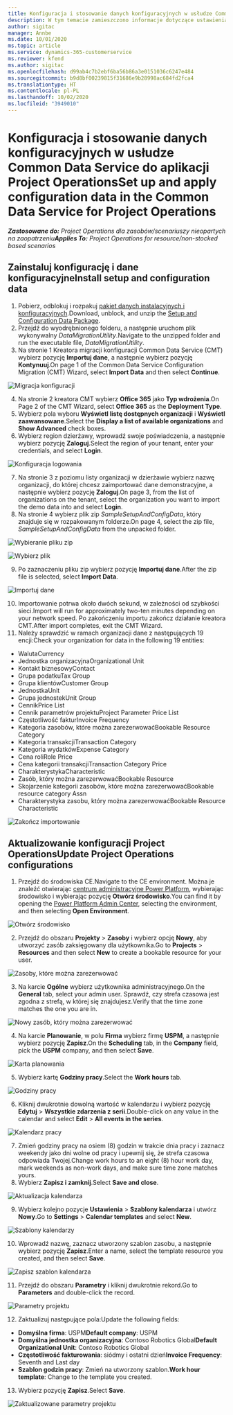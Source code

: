 ```yaml
---
title: Konfiguracja i stosowanie danych konfiguracyjnych w usłudze Common Data Service do aplikacji Project Operations
description: W tym temacie zamieszczono informacje dotyczące ustawienia i zastosowania danych konfiguracyjnych Project Operations.
author: sigitac
manager: Annbe
ms.date: 10/01/2020
ms.topic: article
ms.service: dynamics-365-customerservice
ms.reviewer: kfend
ms.author: sigitac
ms.openlocfilehash: d99ab4c7b2ebf6ba56b86a3e0151036c6247e484
ms.sourcegitcommit: b9d8bf00239815f31686e9b28998ac684fd2fca4
ms.translationtype: HT
ms.contentlocale: pl-PL
ms.lasthandoff: 10/02/2020
ms.locfileid: "3949010"
---
```

# <a name="set-up-and-apply-configuration-data-in-the-common-data-service-for-project-operations"></a><span data-ttu-id="bf640-103">Konfiguracja i stosowanie danych konfiguracyjnych w usłudze Common Data Service do aplikacji Project Operations</span><span class="sxs-lookup"><span data-stu-id="bf640-103">Set up and apply configuration data in the Common Data Service for Project Operations</span></span>

<span data-ttu-id="bf640-104">_**Zastosowane do:** Project Operations dla zasobów/scenariuszy nieopartych na zaopatrzeniu_</span><span class="sxs-lookup"><span data-stu-id="bf640-104">_**Applies To:** Project Operations for resource/non-stocked based scenarios_</span></span>

## <a name="install-setup-and-configuration-data"></a><span data-ttu-id="bf640-105">Zainstaluj konfigurację i dane konfiguracyjne</span><span class="sxs-lookup"><span data-stu-id="bf640-105">Install setup and configuration data</span></span>

1. <span data-ttu-id="bf640-106">Pobierz, odblokuj i rozpakuj [pakiet danych instalacyjnych i konfiguracyjnych](https://download.microsoft.com/download/1/3/4/1349369c-6209-42b7-b3b4-5be0e67cacd8/ProjOpsSampleSetupData-%20Integrated%20UR1.zip).</span><span class="sxs-lookup"><span data-stu-id="bf640-106">Download, unblock, and unzip the [Setup and Configuration Data Package](https://download.microsoft.com/download/1/3/4/1349369c-6209-42b7-b3b4-5be0e67cacd8/ProjOpsSampleSetupData-%20Integrated%20UR1.zip).</span></span>
2. <span data-ttu-id="bf640-107">Przejdź do wyodrębnionego folderu, a następnie uruchom plik wykonywalny *DataMigrationUtility*.</span><span class="sxs-lookup"><span data-stu-id="bf640-107">Navigate to the unzipped folder and run the executable file, *DataMigrationUtility*.</span></span>
3. <span data-ttu-id="bf640-108">Na stronie 1 Kreatora migracji konfiguracji Common Data Service (CMT) wybierz pozycję **Importuj dane**, a następnie wybierz pozycję **Kontynuuj**.</span><span class="sxs-lookup"><span data-stu-id="bf640-108">On page 1 of the Common Data Service Configuration Migration (CMT) Wizard, select **Import Data** and then select **Continue**.</span></span>

![Migracja konfiguracji](./media/1ConfigurationMigration.png)

4. <span data-ttu-id="bf640-110">Na stronie 2 kreatora CMT wybierz **Office 365** jako **Typ wdrożenia**.</span><span class="sxs-lookup"><span data-stu-id="bf640-110">On Page 2 of the CMT Wizard, select **Office 365** as the **Deployment Type**.</span></span>
5. <span data-ttu-id="bf640-111">Wybierz pola wyboru **Wyświetl listę dostępnych organizacji** i **Wyświetl zaawansowane**.</span><span class="sxs-lookup"><span data-stu-id="bf640-111">Select the **Display a list of available organizations** and **Show Advanced** check boxes.</span></span>
6. <span data-ttu-id="bf640-112">Wybierz region dzierżawy, wprowadź swoje poświadczenia, a następnie wybierz pozycję **Zaloguj**.</span><span class="sxs-lookup"><span data-stu-id="bf640-112">Select the region of your tenant, enter your credentials, and select **Login**.</span></span>

![Konfiguracja logowania](./media/2ConfigurationSignin.png)

7. <span data-ttu-id="bf640-114">Na stronie 3 z poziomu listy organizacji w dzierżawie wybierz nazwę organizacji, do której chcesz zaimportować dane demonstracyjne, a następnie wybierz pozycję **Zaloguj**.</span><span class="sxs-lookup"><span data-stu-id="bf640-114">On page 3, from the list of organizations on the tenant, select the organization you want to import the demo data into and select **Login**.</span></span>
8. <span data-ttu-id="bf640-115">Na stronie 4 wybierz plik zip *SampleSetupAndConfigData*, który znajduje się w rozpakowanym folderze.</span><span class="sxs-lookup"><span data-stu-id="bf640-115">On page 4, select the zip file, *SampleSetupAndConfigData* from the unpacked folder.</span></span>

![Wybieranie pliku zip](./media/3ZipFile.png)

![Wybierz plik](./media/4SelectAFile.png)

9. <span data-ttu-id="bf640-118">Po zaznaczeniu pliku zip wybierz pozycję **Importuj dane**.</span><span class="sxs-lookup"><span data-stu-id="bf640-118">After the zip file is selected, select **Import Data**.</span></span>

![Importuj dane](./media/5ImportData.png)

10. <span data-ttu-id="bf640-120">Importowanie potrwa około dwóch sekund, w zależności od szybkości sieci.</span><span class="sxs-lookup"><span data-stu-id="bf640-120">Import will run for approximately two-ten minutes depending on your network speed.</span></span> <span data-ttu-id="bf640-121">Po zakończeniu importu zakończ działanie kreatora CMT.</span><span class="sxs-lookup"><span data-stu-id="bf640-121">After import completes, exit the CMT Wizard.</span></span> 
11. <span data-ttu-id="bf640-122">Należy sprawdzić w ramach organizacji dane z następujących 19 encji:</span><span class="sxs-lookup"><span data-stu-id="bf640-122">Check your organization for data in the following 19 entities:</span></span>

  - <span data-ttu-id="bf640-123">Waluta</span><span class="sxs-lookup"><span data-stu-id="bf640-123">Currency</span></span>
  - <span data-ttu-id="bf640-124">Jednostka organizacyjna</span><span class="sxs-lookup"><span data-stu-id="bf640-124">Organizational Unit</span></span>
  - <span data-ttu-id="bf640-125">Kontakt biznesowy</span><span class="sxs-lookup"><span data-stu-id="bf640-125">Contact</span></span>
  - <span data-ttu-id="bf640-126">Grupa podatku</span><span class="sxs-lookup"><span data-stu-id="bf640-126">Tax Group</span></span>
  - <span data-ttu-id="bf640-127">Grupa klientów</span><span class="sxs-lookup"><span data-stu-id="bf640-127">Customer Group</span></span>
  - <span data-ttu-id="bf640-128">Jednostka</span><span class="sxs-lookup"><span data-stu-id="bf640-128">Unit</span></span>
  - <span data-ttu-id="bf640-129">Grupa jednostek</span><span class="sxs-lookup"><span data-stu-id="bf640-129">Unit Group</span></span>
  - <span data-ttu-id="bf640-130">Cennik</span><span class="sxs-lookup"><span data-stu-id="bf640-130">Price List</span></span>
  - <span data-ttu-id="bf640-131">Cennik parametrów projektu</span><span class="sxs-lookup"><span data-stu-id="bf640-131">Project Parameter Price List</span></span>
  - <span data-ttu-id="bf640-132">Częstotliwość faktur</span><span class="sxs-lookup"><span data-stu-id="bf640-132">Invoice Frequency</span></span>
  - <span data-ttu-id="bf640-133">Kategoria zasobów, które można zarezerwować</span><span class="sxs-lookup"><span data-stu-id="bf640-133">Bookable Resource Category</span></span>
  - <span data-ttu-id="bf640-134">Kategoria transakcji</span><span class="sxs-lookup"><span data-stu-id="bf640-134">Transaction Category</span></span>
  - <span data-ttu-id="bf640-135">Kategoria wydatków</span><span class="sxs-lookup"><span data-stu-id="bf640-135">Expense Category</span></span>
  - <span data-ttu-id="bf640-136">Cena roli</span><span class="sxs-lookup"><span data-stu-id="bf640-136">Role Price</span></span>
  - <span data-ttu-id="bf640-137">Cena kategorii transakcji</span><span class="sxs-lookup"><span data-stu-id="bf640-137">Transaction Category Price</span></span>
  - <span data-ttu-id="bf640-138">Charakterystyka</span><span class="sxs-lookup"><span data-stu-id="bf640-138">Characteristic</span></span>
  - <span data-ttu-id="bf640-139">Zasób, który można zarezerwować</span><span class="sxs-lookup"><span data-stu-id="bf640-139">Bookable Resource</span></span>
  - <span data-ttu-id="bf640-140">Skojarzenie kategorii zasobów, które można zarezerwować</span><span class="sxs-lookup"><span data-stu-id="bf640-140">Bookable resource category Assn</span></span>
  - <span data-ttu-id="bf640-141">Charakterystyka zasobu, który można zarezerwować</span><span class="sxs-lookup"><span data-stu-id="bf640-141">Bookable Resource Characteristic</span></span>

![Zakończ importowanie](./media/6CompleteImport.png)

## <a name="update-project-operations-configurations"></a><span data-ttu-id="bf640-143">Aktualizowanie konfiguracji Project Operations</span><span class="sxs-lookup"><span data-stu-id="bf640-143">Update Project Operations configurations</span></span>

1. <span data-ttu-id="bf640-144">Przejdź do środowiska CE.</span><span class="sxs-lookup"><span data-stu-id="bf640-144">Navigate to the CE environment.</span></span> <span data-ttu-id="bf640-145">Można je znaleźć otwierając [centrum administracyjne Power Platform](https://admin.powerplatform.microsoft.com/environments), wybierając środowisko i wybierając pozycję **Otwórz środowisko**.</span><span class="sxs-lookup"><span data-stu-id="bf640-145">You can find it by opening the [Power Platform Admin Center](https://admin.powerplatform.microsoft.com/environments), selecting the environment, and then selecting **Open Environment**.</span></span> 

![Otwórz środowisko](./media/7OpenEnvironment.png)

2. <span data-ttu-id="bf640-147">Przejdź do obszaru **Projekty** > **Zasoby** i wybierz opcję **Nowy**, aby utworzyć zasób zaksięgowany dla użytkownika.</span><span class="sxs-lookup"><span data-stu-id="bf640-147">Go to **Projects** > **Resources** and then select **New** to create a bookable resource for your user.</span></span>

![Zasoby, które można zarezerwować](./media/8BookableResources.png)

3. <span data-ttu-id="bf640-149">Na karcie **Ogólne** wybierz użytkownika administracyjnego.</span><span class="sxs-lookup"><span data-stu-id="bf640-149">On the **General** tab, select your admin user.</span></span> <span data-ttu-id="bf640-150">Sprawdź, czy strefa czasowa jest zgodna z strefą, w której się znajdujesz.</span><span class="sxs-lookup"><span data-stu-id="bf640-150">Verify that the time zone matches the one you are in.</span></span> 

![Nowy zasób, który można zarezerwować](./media/9NewBookableResource.png)

4. <span data-ttu-id="bf640-152">Na karcie **Planowanie**, w polu **Firma** wybierz firmę **USPM**, a następnie wybierz pozycję **Zapisz**.</span><span class="sxs-lookup"><span data-stu-id="bf640-152">On the **Scheduling** tab, in the **Company** field, pick the **USPM** company, and then select **Save**.</span></span> 

![Karta planowania](./media/10SchedulingTab.png)

5. <span data-ttu-id="bf640-154">Wybierz kartę **Godziny pracy**.</span><span class="sxs-lookup"><span data-stu-id="bf640-154">Select the **Work hours** tab.</span></span>  

![Godziny pracy](./media/11WorkHours.png)

6. <span data-ttu-id="bf640-156">Kliknij dwukrotnie dowolną wartość w kalendarzu i wybierz pozycję **Edytuj** > **Wszystkie zdarzenia z serii**.</span><span class="sxs-lookup"><span data-stu-id="bf640-156">Double-click on any value in the calendar and select **Edit** > **All events in the series**.</span></span> 

![Kalendarz pracy](./media/12WorkCalendar.png)

7. <span data-ttu-id="bf640-158">Zmień godziny pracy na osiem (8) godzin w trakcie dnia pracy i zaznacz weekendy jako dni wolne od pracy i upewnij się, że strefa czasowa odpowiada Twojej.</span><span class="sxs-lookup"><span data-stu-id="bf640-158">Change work hours to an eight (8) hour work day, mark weekends as non-work days, and make sure time zone matches yours.</span></span> 
8. <span data-ttu-id="bf640-159">Wybierz **Zapisz i zamknij**.</span><span class="sxs-lookup"><span data-stu-id="bf640-159">Select **Save and close**.</span></span>

![Aktualizacja kalendarza](./media/13UpdateCalendar.png)

9. <span data-ttu-id="bf640-161">Wybierz kolejno pozycje **Ustawienia** > **Szablony kalendarza** i utwórz **Nowy**.</span><span class="sxs-lookup"><span data-stu-id="bf640-161">Go to **Settings** > **Calendar templates** and select **New**.</span></span>
 
 ![Szablony kalendarzy](./media/14CalendarTemplates.png)
 
 10. <span data-ttu-id="bf640-163">Wprowadź nazwę, zaznacz utworzony szablon zasobu, a następnie wybierz pozycję **Zapisz**.</span><span class="sxs-lookup"><span data-stu-id="bf640-163">Enter a name, select the template resource you created, and then select **Save**.</span></span> 
 
 ![Zapisz szablon kalendarza](./media/15SaveCalendarTemplate.png)
 
 11. <span data-ttu-id="bf640-165">Przejdź do obszaru **Parametry** i kliknij dwukrotnie rekord.</span><span class="sxs-lookup"><span data-stu-id="bf640-165">Go to **Parameters** and double-click the record.</span></span> 
 
 ![Parametry projektu](./media/16ProjectParameters.png)
 
12. <span data-ttu-id="bf640-167">Zaktualizuj następujące pola:</span><span class="sxs-lookup"><span data-stu-id="bf640-167">Update the following fields:</span></span>

 - <span data-ttu-id="bf640-168">**Domyślna firma**: USPM</span><span class="sxs-lookup"><span data-stu-id="bf640-168">**Default company**: USPM</span></span>
 - <span data-ttu-id="bf640-169">**Domyślna jednostka organizacyjna**: Contoso Robotics Global</span><span class="sxs-lookup"><span data-stu-id="bf640-169">**Default Organizational Unit**: Contoso Robotics Global</span></span>
 - <span data-ttu-id="bf640-170">**Częstotliwość fakturowania**: siódmy i ostatni dzień</span><span class="sxs-lookup"><span data-stu-id="bf640-170">**Invoice Frequency**: Seventh and Last day</span></span>
 - <span data-ttu-id="bf640-171">**Szablon godzin pracy**: Zmień na utworzony szablon.</span><span class="sxs-lookup"><span data-stu-id="bf640-171">**Work hour template**: Change to the template you created.</span></span>

13. <span data-ttu-id="bf640-172">Wybierz pozycję **Zapisz**.</span><span class="sxs-lookup"><span data-stu-id="bf640-172">Select **Save**.</span></span> 

![Zaktualizowane parametry projektu](./media/17UpdatedProjectParameters.png)
